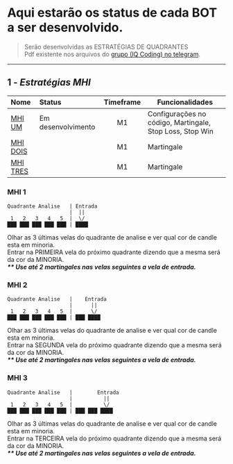 # Aqui estarão os status de cada BOT a ser desenvolvido.

> Serão desenvolvidas as ESTRATÉGIAS DE QUADRANTES</br>
> Pdf existente nos arquivos do [grupo (IQ Coding) no telegram](https://bit.ly/3hMMcVE).

---

## 1 - *Estratégias MHI*

| Nome                | Status              | Timeframe   | Funcionalidades |
|:--------------------|:--------------------|:-----------:| --------------- |
| [MHI UM](#mhi1)     | Em desenvolvimento  | M1          | Configurações no código, Martingale, Stop Loss, Stop Win      |
| [MHI DOIS](#mhi2)   |                     | M1          | Martingale      |
| [MHI TRES](#mhi3)   |                     | M1          | Martingale      |

<div id="mhi1"/>

### MHI 1
```
Quadrante Analise   | Entrada 
                    |  ||
 1   2   3   4   5  |  \/
███ ███ ███ ███ ███ | ████
```

Olhar as 3 últimas velas do quadrante de analise e ver qual cor de candle esta em minoria.<br/>
Entrar na PRIMEIRA vela do próximo quadrante dizendo que a mesma será da cor da MINORIA.<br/>
___** Use até 2 martingales nas velas seguintes a vela de entrada.___<br/>

<div id="mhi2"/>

### MHI 2
```
Quadrante Analise   |    Entrada 
                    |      ||
 1   2   3   4   5  |      \/
███ ███ ███ ███ ███ | ███ ████
```

Olhar as 3 últimas velas do quadrante de analise e ver qual cor de candle esta em minoria.<br/>
Entrar na SEGUNDA vela do próximo quadrante dizendo que a mesma será da cor da MINORIA.<br/>
___** Use até 2 martingales nas velas seguintes a vela de entrada.___<br/>

<div id="mhi3"/>

### MHI 3
```
Quadrante Analise   |        Entrada 
                    |          ||
 1   2   3   4   5  |          \/
███ ███ ███ ███ ███ | ███ ███ ████
```

Olhar as 3 últimas velas do quadrante de analise e ver qual cor de candle esta em minoria.<br/>
Entrar na TERCEIRA vela do próximo quadrante dizendo que a mesma será da cor da MINORIA.<br/>
___** Use até 2 martingales nas velas seguintes a vela de entrada.___<br/>